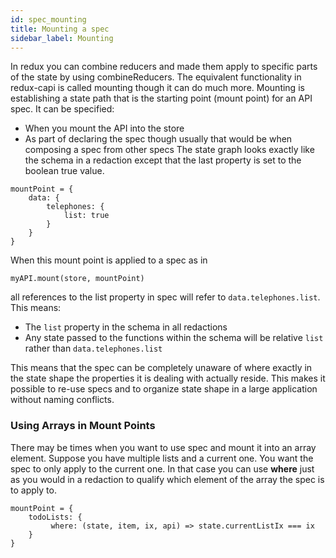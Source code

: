 ```yaml
---
id: spec_mounting
title: Mounting a spec
sidebar_label: Mounting
---
```

In redux you can combine reducers and made them apply to specific parts of the state by using combineReducers.  The equivalent functionality in redux-capi is called mounting though it can do much more.  Mounting is establishing a state path that is the starting point (mount point) for an API spec.  It can be specified:
* When you mount the API into the store
* As part of declaring the spec though usually that would be when composing a spec from other specs
The state graph looks exactly like the schema in a redaction except that the last property is set to the boolean true value.
```
mountPoint = {
    data: {
        telephones: {
            list: true
        }
    }
}
```
When this mount point is applied to a spec as in
```
myAPI.mount(store, mountPoint)
```
all references to the list property in spec will refer to ```data.telephones.list```.  This means:
* The ```list``` property in the schema in all redactions
* Any state passed to the functions within the schema will be relative ```list``` rather than ```data.telephones.list```

This means that the spec can be completely unaware of where exactly in the state shape the properties it is dealing with actually reside.  This makes it possible to re-use specs and to organize state shape in a large application without naming conflicts.
### Using Arrays in Mount Points
There may be times when you want to use spec and mount it into an array element.  Suppose you have multiple lists and a current one.  You want the spec to only apply to the current one.  In that case you can use  **where** just as you would in a redaction to qualify which element of the array the spec is to apply to.
```
mountPoint = {
    todoLists: {
         where: (state, item, ix, api) => state.currentListIx === ix
    }
}
```
